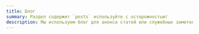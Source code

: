 ```yaml
---
title: Блог
summary: Раздел содержит `posts` используйте с осторожностью!
description: Мы используем блог для анонса статей или служебных заметок. Информация в них может быть не актуальной или даже не верной! Актуальную информацию смотрите в соответсвующих разделах.
---
```

